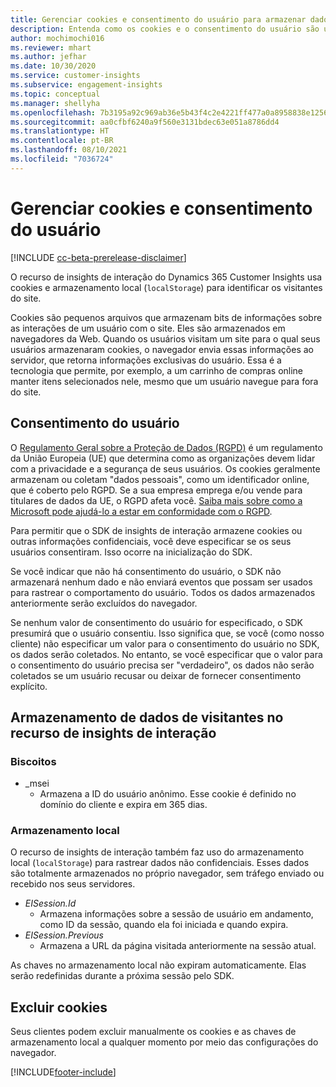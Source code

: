 ```yaml
---
title: Gerenciar cookies e consentimento do usuário para armazenar dados do usuário
description: Entenda como os cookies e o consentimento do usuário são usados para identificar os visitantes do site.
author: mochimochi016
ms.reviewer: mhart
ms.author: jefhar
ms.date: 10/30/2020
ms.service: customer-insights
ms.subservice: engagement-insights
ms.topic: conceptual
ms.manager: shellyha
ms.openlocfilehash: 7b3195a92c969ab36e5b43f4c2e4221ff477a0a8958838e1256528f58fe13dce
ms.sourcegitcommit: aa0cfbf6240a9f560e3131bdec63e051a8786dd4
ms.translationtype: HT
ms.contentlocale: pt-BR
ms.lasthandoff: 08/10/2021
ms.locfileid: "7036724"
---
```

# <a name="manage-cookies-and-user-consent"></a>Gerenciar cookies e consentimento do usuário

[!INCLUDE [cc-beta-prerelease-disclaimer](includes/cc-beta-prerelease-disclaimer.md)]

O recurso de insights de interação do Dynamics 365 Customer Insights usa cookies e armazenamento local (`localStorage`) para identificar os visitantes do site.

Cookies são pequenos arquivos que armazenam bits de informações sobre as interações de um usuário com o site. Eles são armazenados em navegadores da Web. Quando os usuários visitam um site para o qual seus usuários armazenaram cookies, o navegador envia essas informações ao servidor, que retorna informações exclusivas do usuário. Essa é a tecnologia que permite, por exemplo, a um carrinho de compras online manter itens selecionados nele, mesmo que um usuário navegue para fora do site.

## <a name="user-consent"></a>Consentimento do usuário

O [Regulamento Geral sobre a Proteção de Dados (RGPD)](/dynamics365/get-started/gdpr/) é um regulamento da União Europeia (UE) que determina como as organizações devem lidar com a privacidade e a segurança de seus usuários. Os cookies geralmente armazenam ou coletam "dados pessoais", como um identificador online, que é coberto pelo RGPD. Se a sua empresa emprega e/ou vende para titulares de dados da UE, o RGPD afeta você. [Saiba mais sobre como a Microsoft pode ajudá-lo a estar em conformidade com o RGPD](https://www.microsoft.com/trust-center/privacy/gdpr-faqs).

Para permitir que o SDK de insights de interação armazene cookies ou outras informações confidenciais, você deve especificar se os seus usuários consentiram. Isso ocorre na inicialização do SDK.

Se você indicar que não há consentimento do usuário, o SDK não armazenará nenhum dado e não enviará eventos que possam ser usados para rastrear o comportamento do usuário. Todos os dados armazenados anteriormente serão excluídos do navegador.

Se nenhum valor de consentimento do usuário for especificado, o SDK presumirá que o usuário consentiu. Isso significa que, se você (como nosso cliente) não especificar um valor para o consentimento do usuário no SDK, os dados serão coletados. No entanto, se você especificar que o valor para o consentimento do usuário precisa ser "verdadeiro", os dados não serão coletados se um usuário recusar ou deixar de fornecer consentimento explícito.

## <a name="visitor-data-storage-in-engagement-insights-capability"></a>Armazenamento de dados de visitantes no recurso de insights de interação

### <a name="cookies"></a>Biscoitos

- _msei
    - Armazena a ID do usuário anônimo. Esse cookie é definido no domínio do cliente e expira em 365 dias.

### <a name="local-storage"></a>Armazenamento local

O recurso de insights de interação também faz uso do armazenamento local (`localStorage`) para rastrear dados não confidenciais. Esses dados são totalmente armazenados no próprio navegador, sem tráfego enviado ou recebido nos seus servidores.

- *EISession.Id* 
    - Armazena informações sobre a sessão de usuário em andamento, como ID da sessão, quando ela foi iniciada e quando expira.
- *EISession.Previous*
    - Armazena a URL da página visitada anteriormente na sessão atual.
    
As chaves no armazenamento local não expiram automaticamente. Elas serão redefinidas durante a próxima sessão pelo SDK.

## <a name="deleting-cookies"></a>Excluir cookies

Seus clientes podem excluir manualmente os cookies e as chaves de armazenamento local a qualquer momento por meio das configurações do navegador.


[!INCLUDE[footer-include](../includes/footer-banner.md)]